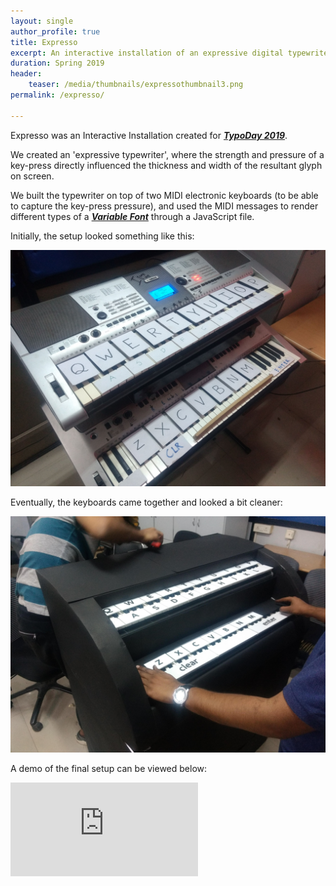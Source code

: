 ```yaml
---
layout: single
author_profile: true
title: Expresso
excerpt: An interactive installation of an expressive digital typewriter
duration: Spring 2019
header:
    teaser: /media/thumbnails/expressothumbnail3.png
permalink: /expresso/

---
```


Expresso was an Interactive Installation created for ***[TypoDay 2019](http://www.typoday.in/2019/index.html)***.

We created an 'expressive typewriter', where the strength and pressure of a key-press directly influenced the thickness and width of the resultant glyph on screen.

We built the typewriter on top of two MIDI electronic keyboards (to be able to capture the key-press pressure), and used the MIDI messages to render different types of a **[*Variable Font*](https://developer.microsoft.com/en-us/microsoft-edge/testdrive/demos/variable-fonts/)** through a JavaScript file.

Initially, the setup looked something like this:

![ExpressoOne](\media\expresso\Expresso1.jpg)


Eventually, the keyboards came together and looked a bit cleaner:

![ExpressoTwo](\media\expresso\Expresso2.jpg)


A demo of the final setup can be viewed below:


<iframe class = "video" src="https://www.youtube.com/embed/GtJbb7XHSJU" frameborder="0" allow="accelerometer; autoplay; encrypted-media; gyroscope; picture-in-picture" allowfullscreen></iframe>

